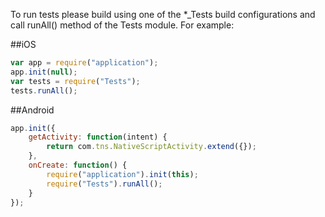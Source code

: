 ﻿To run tests please build using one of the *_Tests build configurations and call runAll() method of the Tests module. For example:

##iOS
``` JavaScript
var app = require("application");
app.init(null);
var tests = require("Tests");
tests.runAll();
```

##Android
``` JavaScript
app.init({
	getActivity: function(intent) {
		return com.tns.NativeScriptActivity.extend({});
	},
	onCreate: function() {
		require("application").init(this);
		require("Tests").runAll();
	} 
});
```
